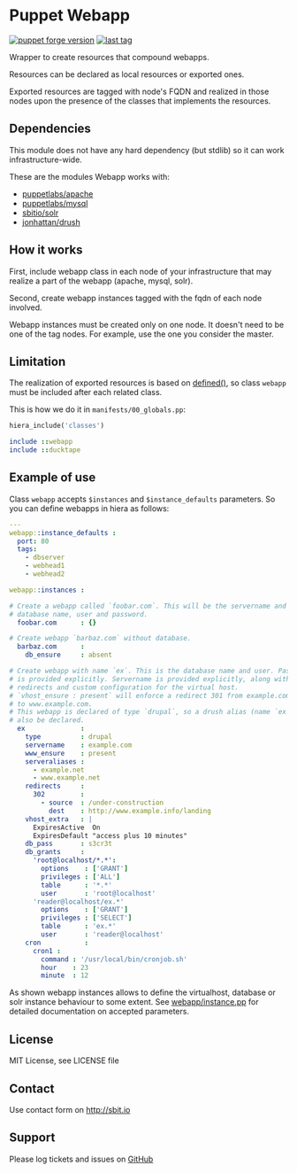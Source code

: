 # Puppet Webapp

[![puppet forge version](https://img.shields.io/puppetforge/v/sbitio/webapp.svg)](http://forge.puppetlabs.com/sbitio/webapp) [![last tag](https://img.shields.io/github/tag/sbitio/puppet-webapp.svg)](https://github.com/sbitio/puppet-webapp/tags)

Wrapper to create resources that compound webapps.

Resources can be declared as local resources or exported ones.

Exported resources are tagged with node's FQDN and realized in
those nodes upon the presence of the classes that implements
the resources.


## Dependencies

This module does not have any hard dependency (but stdlib) so
it can work infrastructure-wide.

These are the modules Webapp works with:

 * [puppetlabs/apache](https://forge.puppetlabs.com/puppetlabs/apache)
 * [puppetlabs/mysql](https://forge.puppetlabs.com/puppetlabs/mysql)
 * [sbitio/solr](https://github.com/sbitio/puppet-solr)
 * [jonhattan/drush](https://forge.puppetlabs.com/jonhattan/drush)


## How it works

First, include webapp class in each node of your infrastructure
that may realize a part of the webapp (apache, mysql, solr).

Second, create webapp instances tagged with the fqdn of each
node involved.

Webapp instances must be created only on one node. It doesn't need to
be one of the tag nodes. For example, use the one you consider
the master.


## Limitation

The realization of exported resources is based on [defined()](https://docs.puppetlabs.com/references/latest/function.html#defined),
so class `webapp` must be included after each related class.

This is how we do it in `manifests/00_globals.pp`:

```ruby
hiera_include('classes')

include ::webapp
include ::ducktape
```

## Example of use

Class `webapp` accepts `$instances` and `$instance_defaults` parameters.
So you can define webapps in hiera as follows:

```yaml
---
webapp::instance_defaults :
  port: 80
  tags:
    - dbserver
    - webhead1
    - webhead2

webapp::instances :

# Create a webapp called `foobar.com`. This will be the servername and
# database name, user and password.
  foobar.com      : {}

# Create webapp `barbaz.com` without database.
  barbaz.com      :
    db_ensure     : absent

# Create webapp with name `ex`. This is the database name and user. Password
# is provided explicitly. Servername is provided explicitly, along with
# redirects and custom configuration for the virtual host.
# `vhost_ensure : present` will enforce a redirect 301 from example.com
# to www.example.com.
# This webapp is declared of type `drupal`, so a drush alias (name `ex`) will
# also be declared.
  ex              :
    type          : drupal
    servername    : example.com
    www_ensure    : present
    serveraliases :
      - example.net
      - www.example.net
    redirects     :
      302         :
        - source  : /under-construction
          dest    : http://www.example.info/landing
    vhost_extra   : |
      ExpiresActive  On
      ExpiresDefault "access plus 10 minutes"
    db_pass       : s3cr3t
    db_grants     :
      'root@localhost/*.*':
        options    : ['GRANT']
        privileges : ['ALL']
        table      : '*.*'
        user       : 'root@localhost'
      'reader@localhost/ex.*'
        options    : ['GRANT']
        privileges : ['SELECT']
        table      : 'ex.*'
        user       : 'reader@localhost'
    cron           :
      cron1 :
        command : '/usr/local/bin/cronjob.sh'
        hour    : 23
        minute  : 12
```

As shown webapp instances allows to define the virtualhost, database or
solr instance behaviour to some extent. See [webapp/instance.pp](https://github.com/sbitio/puppet-webapp/blob/master/manifests/instance.pp)
for detailed documentation on accepted parameters.

## License

MIT License, see LICENSE file

## Contact

Use contact form on http://sbit.io

## Support

Please log tickets and issues on [GitHub](https://github.com/sbitio/puppet-webapp)

